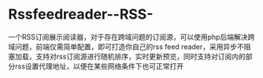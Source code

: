 # Rssfeedreader--RSS-
一个RSS订阅展示阅读器，对于存在跨域问题的订阅源，可以使用php后端解决跨域问题，前端仅需简单配置，即可打造你自己的rss feed reader，采用异步不阻塞加载，支持对rss订阅源进行随机排序，实时更新预览，同时支持对订阅内的部分rss设置代理地址，以便在某些网络条件下也可正常打开
